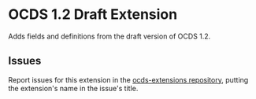 # OCDS 1.2 Draft Extension

Adds fields and definitions from the draft version of OCDS 1.2.

## Issues

Report issues for this extension in the [ocds-extensions repository](https://github.com/open-contracting/ocds-extensions/issues), putting the extension's name in the issue's title.
